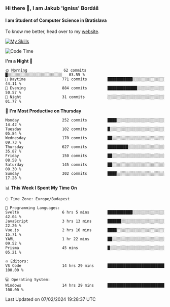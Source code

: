 ### Hi there 👋, I am Jakub 'igniss' Bordáš

#### I am Student of Computer Science in Bratislava
To know me better, head over to my [website](https://bordas.sk).

[![My Skills](https://skillicons.dev/icons?i=js,html,css,figma,svelte,java,kotlin,python,postgresql,typescript,nest,nodejs)](https://bordas.sk)


<!--START_SECTION:waka-->
![Code Time](http://img.shields.io/badge/Code%20Time-1%2C399%20hrs%2030%20mins-blue)

**I'm a Night 🦉** 

```text
🌞 Morning                62 commits          █░░░░░░░░░░░░░░░░░░░░░░░░   03.55 % 
🌆 Daytime                771 commits         ███████████░░░░░░░░░░░░░░   44.11 % 
🌃 Evening                884 commits         █████████████░░░░░░░░░░░░   50.57 % 
🌙 Night                  31 commits          ░░░░░░░░░░░░░░░░░░░░░░░░░   01.77 % 
```
📅 **I'm Most Productive on Thursday** 

```text
Monday                   252 commits         ████░░░░░░░░░░░░░░░░░░░░░   14.42 % 
Tuesday                  102 commits         █░░░░░░░░░░░░░░░░░░░░░░░░   05.84 % 
Wednesday                170 commits         ██░░░░░░░░░░░░░░░░░░░░░░░   09.73 % 
Thursday                 627 commits         █████████░░░░░░░░░░░░░░░░   35.87 % 
Friday                   150 commits         ██░░░░░░░░░░░░░░░░░░░░░░░   08.58 % 
Saturday                 145 commits         ██░░░░░░░░░░░░░░░░░░░░░░░   08.30 % 
Sunday                   302 commits         ████░░░░░░░░░░░░░░░░░░░░░   17.28 % 
```


📊 **This Week I Spent My Time On** 

```text
🕑︎ Time Zone: Europe/Budapest

💬 Programming Languages: 
Svelte                   6 hrs 5 mins        ███████████░░░░░░░░░░░░░░   42.04 % 
JavaScript               3 hrs 13 mins       ██████░░░░░░░░░░░░░░░░░░░   22.26 % 
Vue.js                   2 hrs 16 mins       ████░░░░░░░░░░░░░░░░░░░░░   15.71 % 
YAML                     1 hr 22 mins        ██░░░░░░░░░░░░░░░░░░░░░░░   09.52 % 
Prisma                   45 mins             █░░░░░░░░░░░░░░░░░░░░░░░░   05.21 % 

🔥 Editors: 
VS Code                  14 hrs 29 mins      █████████████████████████   100.00 % 

💻 Operating System: 
Windows                  14 hrs 29 mins      █████████████████████████   100.00 % 
```


 Last Updated on 07/02/2024 19:28:37 UTC
<!--END_SECTION:waka-->
